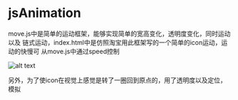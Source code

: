 # jsAnimation
move.js中是简单的运动框架，能够实现简单的宽高变化，透明度变化，同时运动以及
链式运动，index.html中是仿照淘宝用此框架写的一个简单的icon运动，运动的快慢可
从move.js中通过speed控制


![alt text](https://github.com/liiiku/jsAnimation/blob/master/img/info.png)

另外，为了使icon在视觉上感觉是转了一圈回到原点的，用了透明度以及定位，模拟
